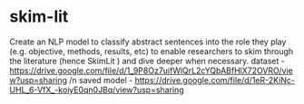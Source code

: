 # skim-lit
Create an NLP model to classify abstract sentences into the role they play (e.g. objective, methods, results, etc) to enable researchers to skim through the literature (hence SkimLit ) and dive deeper when necessary.
dataset - https://drive.google.com/file/d/1_9P8Oz7uifWlQrL2cYQbABfHlX72OVRO/view?usp=sharing /n
saved model - https://drive.google.com/file/d/1eR-2KiNc-UHL_6-VfX_-koiyE0qn0JBq/view?usp=sharing
